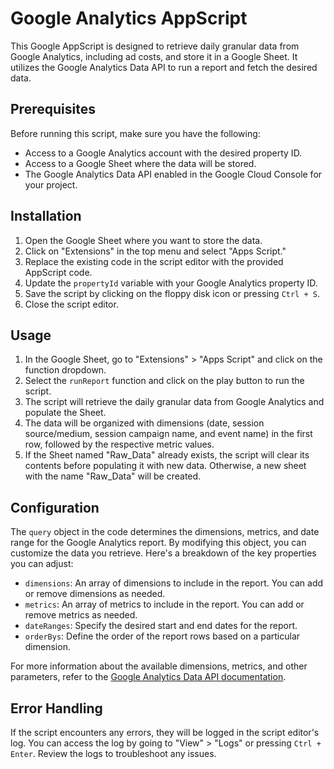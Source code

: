# Google Analytics AppScript

This Google AppScript is designed to retrieve daily granular data from Google Analytics, including ad costs, and store it in a Google Sheet. It utilizes the Google Analytics Data API to run a report and fetch the desired data.

## Prerequisites

Before running this script, make sure you have the following:

- Access to a Google Analytics account with the desired property ID.
- Access to a Google Sheet where the data will be stored.
- The Google Analytics Data API enabled in the Google Cloud Console for your project.

## Installation

1. Open the Google Sheet where you want to store the data.
2. Click on "Extensions" in the top menu and select "Apps Script."
3. Replace the existing code in the script editor with the provided AppScript code.
4. Update the `propertyId` variable with your Google Analytics property ID.
5. Save the script by clicking on the floppy disk icon or pressing `Ctrl + S`.
6. Close the script editor.

## Usage

1. In the Google Sheet, go to "Extensions" > "Apps Script" and click on the function dropdown.
2. Select the `runReport` function and click on the play button to run the script.
3. The script will retrieve the daily granular data from Google Analytics and populate the Sheet.
4. The data will be organized with dimensions (date, session source/medium, session campaign name, and event name) in the first row, followed by the respective metric values.
5. If the Sheet named "Raw_Data" already exists, the script will clear its contents before populating it with new data. Otherwise, a new sheet with the name "Raw_Data" will be created.

## Configuration

The `query` object in the code determines the dimensions, metrics, and date range for the Google Analytics report. By modifying this object, you can customize the data you retrieve. Here's a breakdown of the key properties you can adjust:

- `dimensions`: An array of dimensions to include in the report. You can add or remove dimensions as needed.
- `metrics`: An array of metrics to include in the report. You can add or remove metrics as needed.
- `dateRanges`: Specify the desired start and end dates for the report.
- `orderBys`: Define the order of the report rows based on a particular dimension.

For more information about the available dimensions, metrics, and other parameters, refer to the [Google Analytics Data API documentation](https://developers.google.com/analytics/devguides/reporting/data/v1/rest).

## Error Handling

If the script encounters any errors, they will be logged in the script editor's log. You can access the log by going to "View" > "Logs" or pressing `Ctrl + Enter`. Review the logs to troubleshoot any issues.
